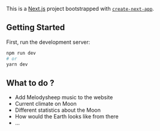 This is a [Next.js](https://nextjs.org/) project bootstrapped with [`create-next-app`](https://github.com/vercel/next.js/tree/canary/packages/create-next-app).

## Getting Started

First, run the development server:

```bash
npm run dev
# or
yarn dev
```

## What to do ?

- Add Melodysheep music to the website
- Current climate on Moon
- Different statistics about the Moon
- How would the Earth looks like from there
- ...
